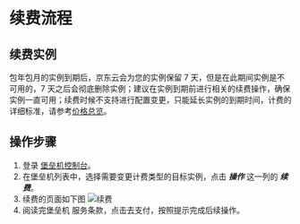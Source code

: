 # 续费流程
## 续费实例
包年包月的实例到期后，京东云会为您的实例保留 7 天，但是在此期间实例是不可用的，7 天之后会彻底删除实例；建议在实例到期前进行相关的续费操作，确保实例一直可用；续费时候不支持进行配置变更，只能延长实例的到期时间，计费的详细标准，请参考[价格总览](./Price-Overview.md)。

## 操作步骤
1. 登录 [堡垒机控制台](https://bastion-console.jdcloud.com/list)。
2. 在堡垒机列表中，选择需要变更计费类型的目标实例，点击 ***操作*** 这一列的 ***续费***。
3. 续费的页面如下图
![续费](https://img1.jcloudcs.com/cms/fab1d66b-e027-41c7-bd1b-91ba6f7950f920180404134106.png)
4. 阅读完堡垒机 服务条款，点击去支付，按照提示完成后续操作。
